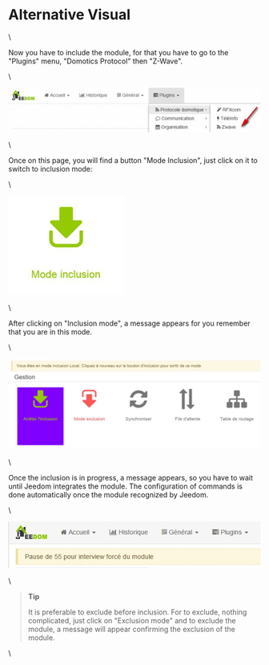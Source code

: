 Alternative Visual
=================

\

Now you have to include the module, for that you have to go to
the "Plugins" menu, "Domotics Protocol" then "Z-Wave".

\

![inclusion1](../images/plugin/inclusion1.jpg)

\

Once on this page, you will find a button "Mode Inclusion",
just click on it to switch to inclusion mode:

\

![bouton inclusion](../images/plugin/bouton_inclusion.jpg)

\

After clicking on "Inclusion mode", a message appears for you
remember that you are in this mode.

\

![inclusion3](../images/plugin/inclusion3.jpg)

\

Once the inclusion is in progress, a message appears, so you have to
wait until Jeedom integrates the module. The configuration of
commands is done automatically once the module recognized by Jeedom.

\

![inclusion4](../images/plugin/inclusion4.jpg)

\

> **Tip**
>
> It is preferable to exclude before inclusion. For
> to exclude, nothing complicated, just click
> on "Exclusion mode" and to exclude the module, a message will appear
> confirming the exclusion of the module.

\

